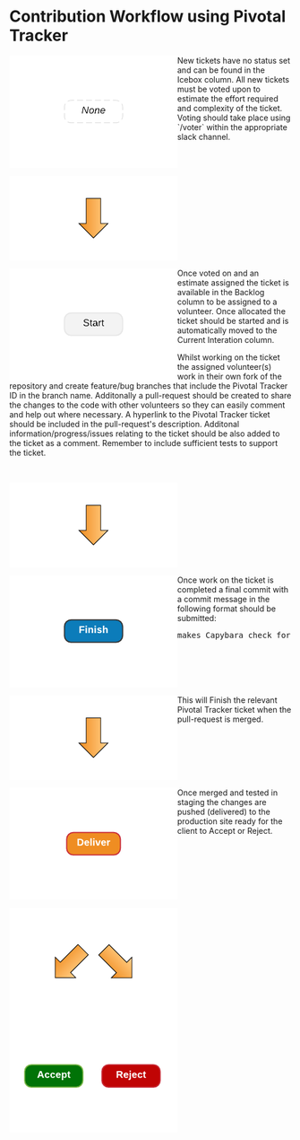# Contribution Workflow using Pivotal Tracker

<p><img vertical-align="middle" align="left"  src="images/pt_none_button.png"> 
New tickets have no status set and can be found in the Icebox column. All new tickets must be voted upon to estimate the effort required and complexity of the ticket.  Voting should take place using `/voter` within the appropriate slack channel.
</p>

<br clear="all" />
<p><img vertical-align="middle" align="left" src="images/pt_down_arrow_small.png"></p>
<br clear="all" />

<p>
<img vertical-align="middle" align="left" src="images/pt_start_button.png"> 
Once voted on and an estimate assigned the ticket is available in the Backlog column to be assigned to a volunteer.   Once allocated the ticket should be started and is automatically moved to the Current Interation column.

Whilst working on the ticket the assigned volunteer(s) work in their own fork of the repository and create feature/bug branches that include the Pivotal Tracker ID in the branch name. Additonally a pull-request should be created to share the changes to the code with other volunteers so they can easily comment and help out where necessary.  A hyperlink to the  Pivotal Tracker ticket should be included in the pull-request's description. Additonal information/progress/issues relating to the ticket should be also added to the ticket as a comment. Remember to include sufficient tests to support the ticket.
</p>

<br clear="all" />
<p><img vertical-align="middle" align="left" src="images/pt_down_arrow_small.png"></p>
<br clear="all" />

<p>
<img vertical-align="middle" align="left" src="images/pt_finish_button.png"> 
Once work on the ticket is completed a final commit with a commit message in the following format should be submitted:
<pre>
makes Capybara check for visibility more robust [Finishes #112900047]
</pre> 
</p>

<br clear="all" />
<p>
<img vertical-align="middle" align="left" src="images/pt_down_arrow_small.png">
This will Finish the relevant Pivotal Tracker ticket when the pull-request is merged.
</p>
<br clear="all" />

<p>
<img vertical-align="middle" align="left" src="images/pt_deliver_button.png"> 
Once merged and tested in staging the changes are pushed (delivered) to the production site ready for the client to Accept or Reject.
</p>

<br clear="all" />
<p><img vertical-align="middle" align="left" src="images/pt_down_arrow_split.png"></p>
<br clear="all" />

<img src="images/pt_accept_reject_buttons.png"> 
